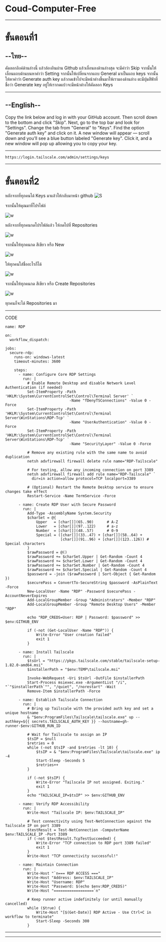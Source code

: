 # Coud-Computer-Free
___
# ขั้นตอนที่1

## --ไทย--

คัดลอกลิงค์ด้านล่างนี้ แล้วล้องอินผ่าน Github แล้วเลื่อนลงด้านล่างสุด จะมีคำว่า Skip จากนั้นให้เลื่อนแถบด้านบนหาคำว่า Setting จากนั้นให้เปลี่ยนจากแถบ General มาเป็นแถบ keys จากนั้นให้หาคำว่า Generate auth key แล้วกดเข้าไปจะมีหน้าต่างขึ้นมาให้เรามองด้านล่าง ตะมีปุมสีฟ้าที่ชื่อว่า Generate key อยู่ให้เรากดแบ้วจะมีหน้าต่างให้คัดลอก Keys 
___
## --English--

Copy the link below and log in with your GitHub account.
Then scroll down to the bottom and click "Skip".
Next, go to the top bar and look for "Settings".
Change the tab from "General" to "Keys".
Find the option "Generate auth key" and click on it.
A new window will appear — scroll down and you’ll see a blue button labeled "Generate key".
Click it, and a new window will pop up allowing you to copy your key.

***
```
https://login.tailscale.com/admin/settings/keys
```
___
# ขั้นตอนที่2
หลักจากที่ทุกคนได้ Keys มาแล้วให้กลับมาหน้า github
![S](https://raw.githubusercontent.com/NonKungCh1/Coud-Computer-Free/refs/heads/main/assets/images/1759759946352.jpg)

จากนั้นให้คุณมาที่โปรไฟล์

![w](https://github.com/NonKungCh1/Coud-Computer-Free/blob/main/assets/images/1759759977106.jpg)

หลักจากที่ทุกคนกดโปรไฟล์แล้ว ให้กดไปที่ Repositories

![w](https://github.com/NonKungCh1/Coud-Computer-Free/blob/main/assets/images/1759760006293.jpg)

จากนั้นให้ทุกคนกด สีเขียว หรือ New

![w](https://github.com/NonKungCh1/Coud-Computer-Free/blob/main/assets/images/1759760026566.jpg)

ให้ทุกคนใส่ชื่ออะไรก็ได้

![w](https://github.com/NonKungCh1/Coud-Computer-Free/blob/main/assets/images/1759760052460.jpg)

จากนั้นให้ทุกคนกด สีเขียว หรือ Create Repositories

![w](https://github.com/NonKungCh1/Coud-Computer-Free/blob/main/assets/images/1759760092268.jpg)

ทุกคนก็จะได้ Repositories มา
___
CODE
```
name: RDP

on:
  workflow_dispatch:

jobs:
  secure-rdp:
    runs-on: windows-latest
    timeout-minutes: 3600

    steps:
      - name: Configure Core RDP Settings
        run: |
          # Enable Remote Desktop and disable Network Level Authentication (if needed)
          Set-ItemProperty -Path 'HKLM:\System\CurrentControlSet\Control\Terminal Server' `
                             -Name "fDenyTSConnections" -Value 0 -Force
          Set-ItemProperty -Path 'HKLM:\System\CurrentControlSet\Control\Terminal Server\WinStations\RDP-Tcp' `
                             -Name "UserAuthentication" -Value 0 -Force
          Set-ItemProperty -Path 'HKLM:\System\CurrentControlSet\Control\Terminal Server\WinStations\RDP-Tcp' `
                             -Name "SecurityLayer" -Value 0 -Force

          # Remove any existing rule with the same name to avoid duplication
          netsh advfirewall firewall delete rule name="RDP-Tailscale"
          
          # For testing, allow any incoming connection on port 3389
          netsh advfirewall firewall add rule name="RDP-Tailscale" `
            dir=in action=allow protocol=TCP localport=3389

          # (Optional) Restart the Remote Desktop service to ensure changes take effect
          Restart-Service -Name TermService -Force

      - name: Create RDP User with Secure Password
        run: |
          Add-Type -AssemblyName System.Security
          $charSet = @{
              Upper   = [char[]](65..90)      # A-Z
              Lower   = [char[]](97..122)     # a-z
              Number  = [char[]](48..57)      # 0-9
              Special = ([char[]](33..47) + [char[]](58..64) +
                         [char[]](91..96) + [char[]](123..126)) # Special characters
          }
          $rawPassword = @()
          $rawPassword += $charSet.Upper | Get-Random -Count 4
          $rawPassword += $charSet.Lower | Get-Random -Count 4
          $rawPassword += $charSet.Number | Get-Random -Count 4
          $rawPassword += $charSet.Special | Get-Random -Count 4
          $password = -join ($rawPassword | Sort-Object { Get-Random })
          $securePass = ConvertTo-SecureString $password -AsPlainText -Force
          New-LocalUser -Name "RDP" -Password $securePass -AccountNeverExpires
          Add-LocalGroupMember -Group "Administrators" -Member "RDP"
          Add-LocalGroupMember -Group "Remote Desktop Users" -Member "RDP"
          
          echo "RDP_CREDS=User: RDP | Password: $password" >> $env:GITHUB_ENV
          
          if (-not (Get-LocalUser -Name "RDP")) {
              Write-Error "User creation failed"
              exit 1
          }

      - name: Install Tailscale
        run: |
          $tsUrl = "https://pkgs.tailscale.com/stable/tailscale-setup-1.82.0-amd64.msi"
          $installerPath = "$env:TEMP\tailscale.msi"
          
          Invoke-WebRequest -Uri $tsUrl -OutFile $installerPath
          Start-Process msiexec.exe -ArgumentList "/i", "`"$installerPath`"", "/quiet", "/norestart" -Wait
          Remove-Item $installerPath -Force

      - name: Establish Tailscale Connection
        run: |
          # Bring up Tailscale with the provided auth key and set a unique hostname
          & "$env:ProgramFiles\Tailscale\tailscale.exe" up --authkey=${{ secrets.TAILSCALE_AUTH_KEY }} --hostname=gh-runner-$env:GITHUB_RUN_ID
          
          # Wait for Tailscale to assign an IP
          $tsIP = $null
          $retries = 0
          while (-not $tsIP -and $retries -lt 10) {
              $tsIP = & "$env:ProgramFiles\Tailscale\tailscale.exe" ip -4
              Start-Sleep -Seconds 5
              $retries++
          }
          
          if (-not $tsIP) {
              Write-Error "Tailscale IP not assigned. Exiting."
              exit 1
          }
          echo "TAILSCALE_IP=$tsIP" >> $env:GITHUB_ENV
      
      - name: Verify RDP Accessibility
        run: |
          Write-Host "Tailscale IP: $env:TAILSCALE_IP"
          
          # Test connectivity using Test-NetConnection against the Tailscale IP on port 3389
          $testResult = Test-NetConnection -ComputerName $env:TAILSCALE_IP -Port 3389
          if (-not $testResult.TcpTestSucceeded) {
              Write-Error "TCP connection to RDP port 3389 failed"
              exit 1
          }
          Write-Host "TCP connectivity successful!"

      - name: Maintain Connection
        run: |
          Write-Host "`n=== RDP ACCESS ==="
          Write-Host "Address: $env:TAILSCALE_IP"
          Write-Host "Username: RDP"
          Write-Host "Password: $(echo $env:RDP_CREDS)"
          Write-Host "==================`n"
          
          # Keep runner active indefinitely (or until manually cancelled)
          while ($true) {
              Write-Host "[$(Get-Date)] RDP Active - Use Ctrl+C in workflow to terminate"
              Start-Sleep -Seconds 300
          }

```
___
___
